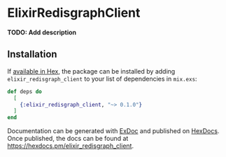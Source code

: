 # ElixirRedisgraphClient

**TODO: Add description**

## Installation

If [available in Hex](https://hex.pm/docs/publish), the package can be installed
by adding `elixir_redisgraph_client` to your list of dependencies in `mix.exs`:

```elixir
def deps do
  [
    {:elixir_redisgraph_client, "~> 0.1.0"}
  ]
end
```

Documentation can be generated with [ExDoc](https://github.com/elixir-lang/ex_doc)
and published on [HexDocs](https://hexdocs.pm). Once published, the docs can
be found at <https://hexdocs.pm/elixir_redisgraph_client>.

